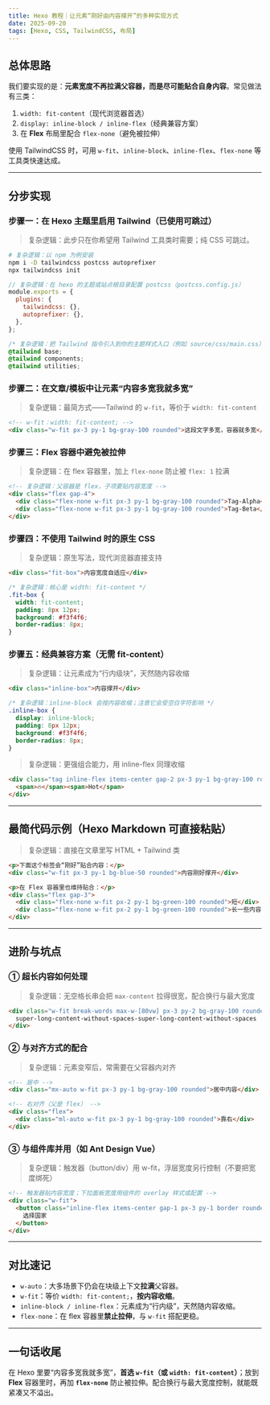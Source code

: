 ```yaml
---
title: Hexo 教程｜让元素“刚好由内容撑开”的多种实现方式
date: 2025-09-20
tags: [Hexo, CSS, TailwindCSS, 布局]
---
```


## 总体思路

我们要实现的是：**元素宽度不再拉满父容器，而是尽可能贴合自身内容**。常见做法有三类：

1. `width: fit-content`（现代浏览器首选）
2. `display: inline-block / inline-flex`（经典兼容方案）
3. 在 **Flex** 布局里配合 `flex-none`（避免被拉伸）

使用 TailwindCSS 时，可用 `w-fit`、`inline-block`、`inline-flex`、`flex-none` 等工具类快速达成。

---

## 分步实现

### 步骤一：在 Hexo 主题里启用 Tailwind（已使用可跳过）

> 复杂逻辑：此步只在你希望用 Tailwind 工具类时需要；纯 CSS 可跳过。

```bash
# 复杂逻辑：以 npm 为例安装
npm i -D tailwindcss postcss autoprefixer
npx tailwindcss init
```

```js
// 复杂逻辑：在 hexo 的主题或站点根目录配置 postcss（postcss.config.js）
module.exports = {
  plugins: {
    tailwindcss: {},
    autoprefixer: {},
  },
};
```

```css
/* 复杂逻辑：把 Tailwind 指令引入到你的主题样式入口（例如 source/css/main.css） */
@tailwind base;
@tailwind components;
@tailwind utilities;
```

### 步骤二：在文章/模板中让元素“内容多宽我就多宽”

> 复杂逻辑：最简方式——Tailwind 的 `w-fit`，等价于 `width: fit-content`

```html
<!-- w-fit：width: fit-content; -->
<div class="w-fit px-3 py-1 bg-gray-100 rounded">这段文字多宽，容器就多宽</div>
```

### 步骤三：Flex 容器中避免被拉伸

> 复杂逻辑：在 flex 容器里，加上 `flex-none` 防止被 `flex: 1` 拉满

```html
<!-- 复杂逻辑：父容器是 flex，子项要贴内容宽度 -->
<div class="flex gap-4">
  <div class="flex-none w-fit px-3 py-1 bg-gray-100 rounded">Tag-Alpha</div>
  <div class="flex-none w-fit px-3 py-1 bg-gray-100 rounded">Tag-Beta</div>
</div>
```

### 步骤四：不使用 Tailwind 时的原生 CSS

> 复杂逻辑：原生写法，现代浏览器直接支持

```html
<div class="fit-box">内容宽度自适应</div>
```

```css
/* 复杂逻辑：核心是 width: fit-content */
.fit-box {
  width: fit-content;
  padding: 8px 12px;
  background: #f3f4f6;
  border-radius: 8px;
}
```

### 步骤五：经典兼容方案（无需 fit-content）

> 复杂逻辑：让元素成为“行内级块”，天然随内容收缩

```html
<div class="inline-box">内容撑开</div>
```

```css
/* 复杂逻辑：inline-block 会按内容收缩；注意它会受空白字符影响 */
.inline-box {
  display: inline-block;
  padding: 8px 12px;
  background: #f3f4f6;
  border-radius: 8px;
}
```

> 复杂逻辑：更强组合能力，用 inline-flex 同理收缩

```html
<div class="tag inline-flex items-center gap-2 px-3 py-1 bg-gray-100 rounded">
  <span>🔥</span><span>Hot</span>
</div>
```

---

## 最简代码示例（Hexo Markdown 可直接粘贴）

> 复杂逻辑：直接在文章里写 HTML + Tailwind 类

```html
<p>下面这个标签会“刚好”贴合内容：</p>
<div class="w-fit px-3 py-1 bg-blue-50 rounded">内容刚好撑开</div>

<p>在 Flex 容器里也维持贴合：</p>
<div class="flex gap-3">
  <div class="flex-none w-fit px-2 py-1 bg-green-100 rounded">短</div>
  <div class="flex-none w-fit px-2 py-1 bg-green-100 rounded">长一些内容</div>
</div>
```

---

## 进阶与坑点

### ① 超长内容如何处理

> 复杂逻辑：无空格长串会把 `max-content` 拉得很宽，配合换行与最大宽度

```html
<div class="w-fit break-words max-w-[80vw] px-3 py-2 bg-gray-100 rounded">
  super-long-content-without-spaces-super-long-content-without-spaces
</div>
```

### ② 与对齐方式的配合

> 复杂逻辑：元素变窄后，常需要在父容器内对齐

```html
<!-- 居中 -->
<div class="mx-auto w-fit px-3 py-1 bg-gray-100 rounded">居中内容</div>

<!-- 右对齐（父是 flex） -->
<div class="flex">
  <div class="ml-auto w-fit px-3 py-1 bg-gray-100 rounded">靠右</div>
</div>
```

### ③ 与组件库并用（如 Ant Design Vue）

> 复杂逻辑：触发器（button/div）用 w-fit，浮层宽度另行控制（不要把宽度绑死）

```html
<!-- 触发器贴内容宽度；下拉面板宽度用组件的 overlay 样式或配置 -->
<div class="w-fit">
  <button class="inline-flex items-center gap-1 px-3 py-1 border rounded">
    选择国家
  </button>
</div>
```

---

## 对比速记

- `w-auto`：大多场景下仍会在块级上下文**拉满**父容器。
- `w-fit`：等价 `width: fit-content;`，**按内容收缩**。
- `inline-block / inline-flex`：元素成为“行内级”，天然随内容收缩。
- `flex-none`：在 flex 容器里**禁止拉伸**，与 `w-fit` 搭配更稳。

---

## 一句话收尾

在 Hexo 里要“内容多宽我就多宽”，**首选 `w-fit`（或 `width: fit-content`）**；放到 **Flex** 容器里时，再加 **`flex-none`** 防止被拉伸。配合换行与最大宽度控制，就能既紧凑又不溢出。
